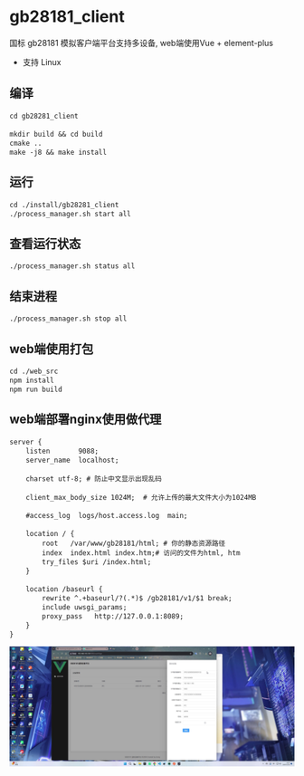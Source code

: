 # gb28181_client

国标 gb28181 模拟客户端平台支持多设备, web端使用Vue + element-plus

- 支持 Linux

## 编译

```
cd gb28281_client

mkdir build && cd build
cmake ..
make -j8 && make install
```

## 运行
```
cd ./install/gb28281_client
./process_manager.sh start all
```
## 查看运行状态
```
./process_manager.sh status all
```
## 结束进程
```
./process_manager.sh stop all
```

## web端使用打包
```
cd ./web_src
npm install 
npm run build
```

## web端部署nginx使用做代理
```
server {
    listen       9088;
    server_name  localhost;

    charset utf-8; # 防止中文显示出现乱码

    client_max_body_size 1024M;  # 允许上传的最大文件大小为1024MB

    #access_log  logs/host.access.log  main;

    location / {
        root   /var/www/gb28181/html; # 你的静态资源路径
        index  index.html index.htm;# 访问的文件为html, htm
        try_files $uri /index.html;
    }

    location /baseurl {
        rewrite ^.+baseurl/?(.*)$ /gb28181/v1/$1 break;
        include uwsgi_params;
        proxy_pass   http://127.0.0.1:8089;
    }
}

```
![程序展示](vlcsnap-2025-01-05-10h40m09s506.png)
